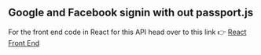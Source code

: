 ## Google and Facebook signin with out passport.js

For the front end code in React for this API head over to this link 👉 [React Front End](https://github.com/Soumya-Dey/google-signin-react-js-demo)
